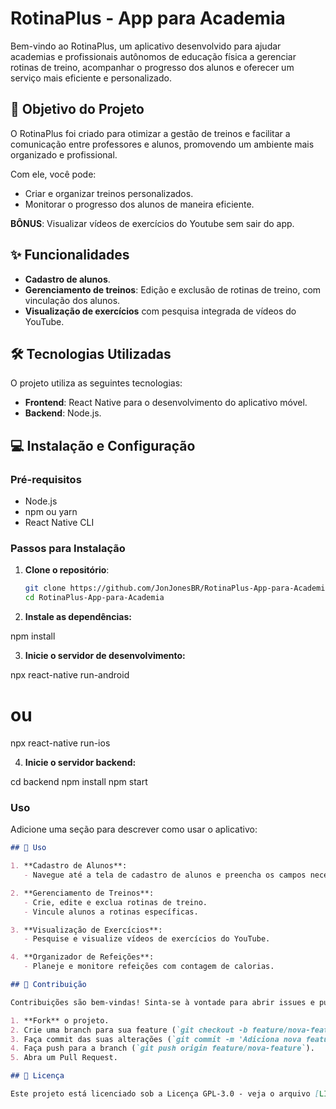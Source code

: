 # RotinaPlus - App para Academia

Bem-vindo ao RotinaPlus, um aplicativo desenvolvido para ajudar academias e profissionais autônomos de educação física a gerenciar rotinas de treino, acompanhar o progresso dos alunos e oferecer um serviço mais eficiente e personalizado.

## 🎯 Objetivo do Projeto

O RotinaPlus foi criado para otimizar a gestão de treinos e facilitar a comunicação entre professores e alunos, promovendo um ambiente mais organizado e profissional.

Com ele, você pode:

- Criar e organizar treinos personalizados.
- Monitorar o progresso dos alunos de maneira eficiente.

**BÔNUS**: Visualizar vídeos de exercícios do Youtube sem sair do app.

## ✨ Funcionalidades

- **Cadastro de alunos**.
- **Gerenciamento de treinos**: Edição e exclusão de rotinas de treino, com vinculação dos alunos.
- **Visualização de exercícios** com pesquisa integrada de vídeos do YouTube.

## 🛠️ Tecnologias Utilizadas

O projeto utiliza as seguintes tecnologias:

- **Frontend**: React Native para o desenvolvimento do aplicativo móvel.
- **Backend**: Node.js.

## 💻 Instalação e Configuração

### Pré-requisitos

- Node.js
- npm ou yarn
- React Native CLI

### Passos para Instalação

1. **Clone o repositório**:
   ```bash
   git clone https://github.com/JonJonesBR/RotinaPlus-App-para-Academia.git
   cd RotinaPlus-App-para-Academia

2. **Instale as dependências:**

npm install

3. **Inicie o servidor de desenvolvimento:**

npx react-native run-android
# ou
npx react-native run-ios

4. **Inicie o servidor backend:**

cd backend
npm install
npm start


### Uso
Adicione uma seção para descrever como usar o aplicativo:
```markdown
## 📱 Uso

1. **Cadastro de Alunos**:
   - Navegue até a tela de cadastro de alunos e preencha os campos necessários.

2. **Gerenciamento de Treinos**:
   - Crie, edite e exclua rotinas de treino.
   - Vincule alunos a rotinas específicas.

3. **Visualização de Exercícios**:
   - Pesquise e visualize vídeos de exercícios do YouTube.

4. **Organizador de Refeições**:
   - Planeje e monitore refeições com contagem de calorias.

## 🤝 Contribuição

Contribuições são bem-vindas! Sinta-se à vontade para abrir issues e pull requests.

1. **Fork** o projeto.
2. Crie uma branch para sua feature (`git checkout -b feature/nova-feature`).
3. Faça commit das suas alterações (`git commit -m 'Adiciona nova feature'`).
4. Faça push para a branch (`git push origin feature/nova-feature`).
5. Abra um Pull Request.

## 📜 Licença

Este projeto está licenciado sob a Licença GPL-3.0 - veja o arquivo [LICENSE](LICENSE) para mais detalhes.
